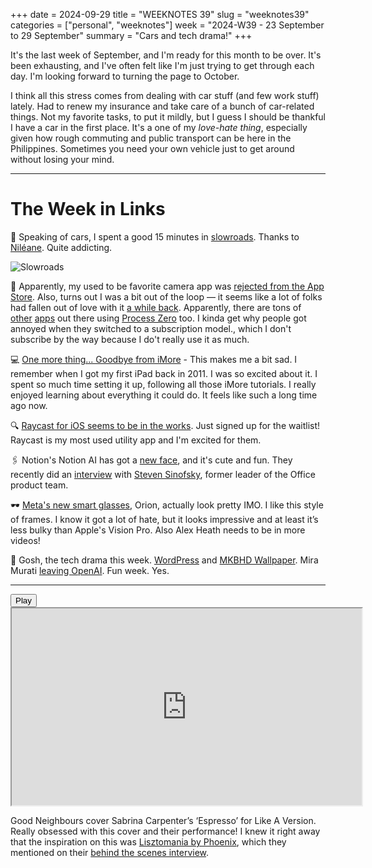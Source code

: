 +++
date = 2024-09-29
title = "WEEKNOTES 39"
slug = "weeknotes39"
categories = ["personal", "weeknotes"]
week = "2024-W39 - 23 September to 29 September"
summary = "Cars and tech drama!"
+++


It's the last week of September, and I'm ready for this month to be over. It's been exhausting, and I've often felt like I'm just trying to get through each day. I'm looking forward to turning the page to October.

I think all this stress comes from dealing with car stuff (and few work stuff) lately. Had to renew my insurance and take care of a bunch of car-related things. Not my favorite tasks, to put it mildly, but I guess I should be thankful I have a car in the first place. It's a one of my *love-hate thing*, especially given how rough commuting and public transport can be here in the Philippines. Sometimes you need your own vehicle just to get around without losing your mind.

---

# The Week in Links

🚗 Speaking of cars, I spent a good 15 minutes in [slowroads](https://nileane.fr/@nileane/113194188891066173). Thanks to [Niléane](https://nileane.fr/@nileane/113194188891066173). Quite addicting.

![Slowroads](/weeknotes/weeknotes39/slowroads2.gif "Slowroads")

📱 Apparently, my used to be favorite camera app was [rejected from the App Store](https://mjtsai.com/blog/2024/09/24/halide-rejected-from-the-app-store/?ref=krabf.com). Also, turns out I was a bit out of the loop — it seems like a lot of folks had fallen out of love with it [a while back](https://new.reddit.com/r/ShotWithHalide/comments/xkc5jf/your_free_updates_to_halide_have_ended/). Apparently, there are tons of [other](https://apps.apple.com/us/app/no-fusion-a-simple-pro-cam/id6444706244) [apps](https://www.mood.camera/) out there using [Process Zero](https://www.lux.camera/introducing-process-zero-for-iphone/) too. I kinda get why people got annoyed when they switched to a subscription model., which I don't subscribe by the way because I do't really use it as much.

💻 [One more thing... Goodbye from iMore](https://www.imore.com/apple/one-more-thing-goodbye-from-imore) - This makes me a bit sad. I remember when I got my first iPad back in 2011. I was so excited about it. I spent so much time setting it up, following all those iMore tutorials. I really enjoyed learning about everything it could do. It feels like such a long time ago now.

🔍 [Raycast for iOS seems to be in the works](https://www.raycast.com/blog/series-b). Just signed up for the waitlist! Raycast is my most used utility app and I'm excited for them.

🖇️ Notion's Notion AI has got a [new face](https://www.notion.so/product/ai), and it's cute and fun. They recently did an [interview](https://www.notion.so/blog/clippy-walked-so-notion-ai-could-run) with [Steven Sinofsky](https://en.wikipedia.org/wiki/Steven_Sinofsky), former leader of the Office product team.

🕶️ [Meta's new smart glasses](https://www.theverge.com/24253908/meta-orion-ar-glasses-demo-mark-zuckerberg-interview), Orion, actually look pretty IMO. I like this style of frames. I know it got a lot of hate, but it looks impressive and at least it’s less bulky than Apple's Vision Pro. Also Alex Heath needs to be in more videos!

📰 Gosh, the tech drama this week. [WordPress](https://kevquirk.com/blog/my-thoughts-on-the-wordpress-drama/?ref=krabf.com) and [MKBHD Wallpaper](https://www.forbes.com/sites/danidiplacido/2024/09/25/marques-brownlees-panels-backlash-explained/). Mira Murati [leaving OpenAI](https://www.theverge.com/2024/9/25/24254431/openai-cto-mira-murati-leaving). Fun week. Yes.

---

<lite-youtube videoid="JOfHl-l-75Q" style="background-image: url(&quot;https://i.ytimg.com/vi/JOfHl-l-75Q/hqdefault.jpg&quot;);" class="lyt-activated"><button type="button" class="lty-playbtn"><span class="lyt-visually-hidden">Play</span></button><iframe width="560" height="315" title="Play" allow="accelerometer; autoplay; encrypted-media; gyroscope; picture-in-picture" allowfullscreen="" src="https://www.youtube-nocookie.com/embed/JOfHl-l-75Q?autoplay"></iframe></lite-youtube>

Good Neighbours cover Sabrina Carpenter’s ‘Espresso’ for Like A Version. Really obsessed with this cover and their performance! I knew it right away that the inspiration on this was [Lisztomania by Phoenix](https://www.youtube.com/watch?v=4BJDNw7o6so), which they mentioned on their [behind the scenes interview](https://www.youtube.com/watch?v=hY-OSciWP7o).